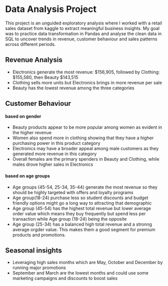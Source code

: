 # Data Analysis Project

This project is an unguided exploratory analysis where I worked with a retail sales dataset from kaggle to extract meaningful business insights. My goal was to practice data transformation in Pandas and analyse the clean data in SQL to uncover trends in revenue, customer behaviour and sales patterns across different periods.

## Revenue Analysis

- Electronics generate the most revenue: $156,905, followed by Clothing: $155,580, then Beauty $143,515
- Clothing sells more units but Electronics brings in more revenue per sale
- Beauty has the lowest revenue among the three categories

## Customer Behaviour

#### based on gender

- Beauty products appear to be more popular among women as evident in the higher revenue
- Women also spend more in clothing showing that they have a higher purchasing power in this product category
- Electronics may have a broader appeal among male customers as they generated more revenue in this category
- Overall females are the primary spenders in Beauty and Clothing, while males drove higher sales in Electronics

#### based on age groups

- Age groups (45-54, 25-34, 35-44) generate the most revenue so they should be highly targeted with offers and loyalty programs
- Age group(18-24) purchase less so student discounts and budget friendly options might go a long way to attracting that demographic
- Age group (45-54) has the highest total revenue but lower average order value which means they buy frequently but spend less per transaction while Age group (18-24) being the opposite
- Age group (25-34) has a balanced high total revenue and a stronng average orgder value. This makes them a good segment for premium products and promotions.

## Seasonal insights

- Leveraging high sales months which are May, October and December by running major promotions
- September and March are the lowest months and could use some marketing campaigns and discounts to boost sales
